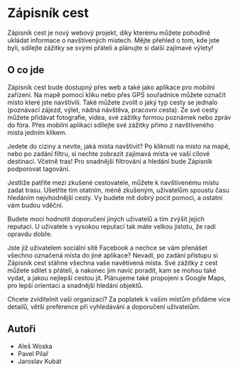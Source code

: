 <h1>Zápisník cest</h1>

<p>Zápisník cest je nový webový projekt, díky kterému můžete pohodlně ukládat informace o navštívených místech. Mějte přehled o tom, kde jste byli,
sdílejte zážitky se svými přáteli a plánujte si další zajímavé výlety!</p>

<h2>O co jde</h2>
<p>Zápisník cest bude dostupný přes web a také jako aplikace pro mobilní zařízení. Na mapě pomocí kliku nebo přes GPS souřadnice můžete označit místo které jste navštívili. Také můžete zvolit o jaký typ cesty se jednalo (poznávací zájezd, výlet, nádná návštěva, pracovní cesta). Ze své cesty můžete přidávat fotografie, videa, své zážitky formou poznámek nebo zpráv do fóra. Přes mobilní aplikaci sdílejte své zážitky přímo z navštíveného místa jedním klikem.</p>

<p>Jedete do ciziny a nevíte, jaká místa navštívit? Po kliknutí na místo na mapě, nebo po zadání filtru, si nechte zobrazit zajímavá místa ve vaší cílové destinaci. Včetně tras! Pro snadnější filtrování a hledání bude Zápisník podporovat tagování.</p>    

<p>Jestliže patříte mezi zkušené cestovatele, můžete k navštívenému místu zadat trasu. Ušetříte tím otatním, méně zkušeným, uživatelům spoustu času hledáním nejvhodnější cesty. Vy budete mít dobrý pocit pomoci, a ostatní vám budou vděční.</p>

<p>Budete moci hodnotit doporučení jiných uživatelů a tím zvýšit jejich reputaci. U uživatele s vysokou reputací tak máte velkou jistotu, že radí opravdu dobře.</p>

<p>Jste již uživatelem sociální sítě Facebook a nechce se vám přenášet všechno označená místa do jiné aplikace? Nevadí, po zadání přístupu si Zápisník cest stáhne všechna vaše navětívená místa. Své zážitky z cest můžete sdílet s přáteli, a nakonec jim navíc poradit, kam se mohou také vydat, a jakou nejlepší cestou jít. Plánujeme také propojení s Google Maps, pro lepší orientaci a snadnější hledání objektů.</p>

<p>Chcete zviditelnit vaši organizaci? Za poplatek k vašim místům přidáme více detailů, větší preference při vyhledávání a doporučení uživatelům.</p>

<h2>Autoři</h2>
<ul>
	<li>Aleš Woska</li>
	<li>Pavel Pilař</li>
	<li>Jaroslav Kubát</li>
</ul>